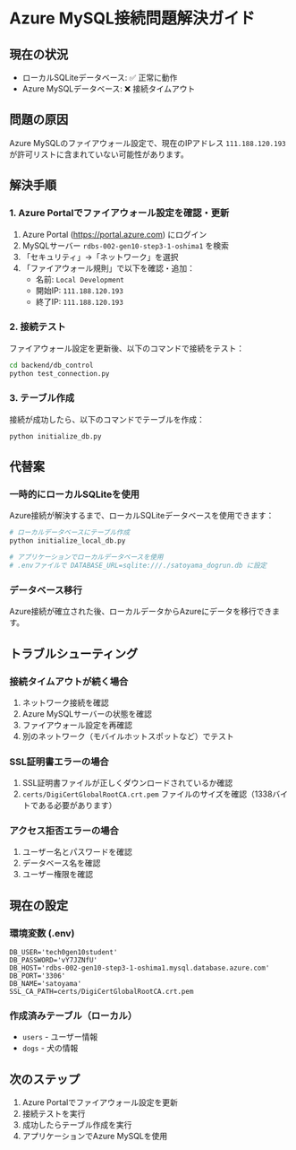 # Azure MySQL接続問題解決ガイド

## 現在の状況
- ローカルSQLiteデータベース: ✅ 正常に動作
- Azure MySQLデータベース: ❌ 接続タイムアウト

## 問題の原因
Azure MySQLのファイアウォール設定で、現在のIPアドレス `111.188.120.193` が許可リストに含まれていない可能性があります。

## 解決手順

### 1. Azure Portalでファイアウォール設定を確認・更新

1. Azure Portal (https://portal.azure.com) にログイン
2. MySQLサーバー `rdbs-002-gen10-step3-1-oshima1` を検索
3. 「セキュリティ」→「ネットワーク」を選択
4. 「ファイアウォール規則」で以下を確認・追加：
   - 名前: `Local Development`
   - 開始IP: `111.188.120.193`
   - 終了IP: `111.188.120.193`

### 2. 接続テスト

ファイアウォール設定を更新後、以下のコマンドで接続をテスト：

```bash
cd backend/db_control
python test_connection.py
```

### 3. テーブル作成

接続が成功したら、以下のコマンドでテーブルを作成：

```bash
python initialize_db.py
```

## 代替案

### 一時的にローカルSQLiteを使用

Azure接続が解決するまで、ローカルSQLiteデータベースを使用できます：

```bash
# ローカルデータベースにテーブル作成
python initialize_local_db.py

# アプリケーションでローカルデータベースを使用
# .envファイルで DATABASE_URL=sqlite:///./satoyama_dogrun.db に設定
```

### データベース移行

Azure接続が確立された後、ローカルデータからAzureにデータを移行できます。

## トラブルシューティング

### 接続タイムアウトが続く場合
1. ネットワーク接続を確認
2. Azure MySQLサーバーの状態を確認
3. ファイアウォール設定を再確認
4. 別のネットワーク（モバイルホットスポットなど）でテスト

### SSL証明書エラーの場合
1. SSL証明書ファイルが正しくダウンロードされているか確認
2. `certs/DigiCertGlobalRootCA.crt.pem` ファイルのサイズを確認（1338バイトである必要があります）

### アクセス拒否エラーの場合
1. ユーザー名とパスワードを確認
2. データベース名を確認
3. ユーザー権限を確認

## 現在の設定

### 環境変数 (.env)
```
DB_USER='tech0gen10student'
DB_PASSWORD='vY7JZNfU'
DB_HOST='rdbs-002-gen10-step3-1-oshima1.mysql.database.azure.com'
DB_PORT='3306'
DB_NAME='satoyama'
SSL_CA_PATH=certs/DigiCertGlobalRootCA.crt.pem
```

### 作成済みテーブル（ローカル）
- `users` - ユーザー情報
- `dogs` - 犬の情報

## 次のステップ
1. Azure Portalでファイアウォール設定を更新
2. 接続テストを実行
3. 成功したらテーブル作成を実行
4. アプリケーションでAzure MySQLを使用 